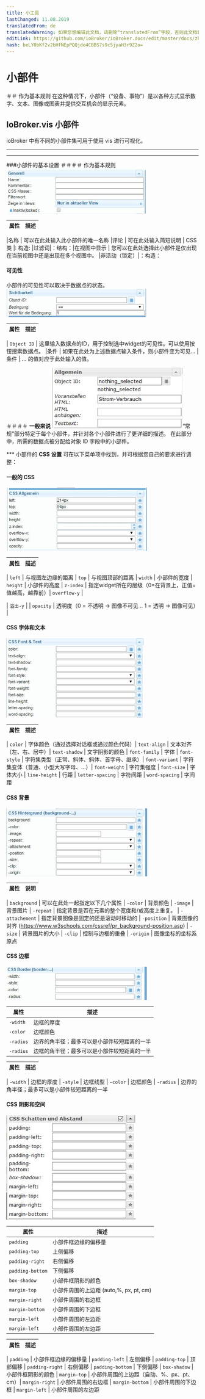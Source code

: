 ```yaml
---
title: 小工具
lastChanged: 11.08.2019
translatedFrom: de
translatedWarning: 如果您想编辑此文档，请删除“translatedFrom”字段，否则此文档将再次自动翻译
editLink: https://github.com/ioBroker/ioBroker.docs/edit/master/docs/zh-cn/viz/widgets.md
hash: beLY0bKf2v2bHfNEpPQQjde4CBBS7s9c5jyaH3r9Z2o=
---
```

# 小部件
＃＃ 作为基本规则
在这种情况下，小部件（“设备、事物”）是以各种方式显示数字、文本、图像或图表并提供交互机会的显示元素。

## IoBroker.vis 小部件
ioBroker 中有不同的小部件集可用于使用 vis 进行可视化。

-------------------------------------------------------------------------------
-------------------------------------------------------------------------------

###小部件的基本设置
＃＃＃＃ 作为基本规则
![001_Widget_General](../../de/viz/media/vis_widgets_001_Widget_Generell.jpg)

|属性 | 描述 |
|-----|----|

|名称 | 可以在此处输入此小部件的唯一名称 |评论 | 可在此处输入简短说明 | CSS 类 |: 构造: |过滤词|：结构：|在视图中显示 | 您可以在此处选择此小部件是仅出现在当前视图中还是出现在多个视图中。
|非活动（锁定）|：构造：

#### **可见性**
小部件的可见性可以取决于数据点的状态。
![002_Widget_visibility](../../de/viz/media/vis_widgets-2_002_Widget_Sichtbarkeit.jpg)

|属性 | 描述 |
|----|----|

| `Object ID` | 这里输入数据点的ID，用于控制选中widget的可见性。可以使用按钮搜索数据点。
|条件 | 如果在此处为上述数据点输入条件，则小部件变为可见...
|条件 | ... 的值对应于此处输入的值。

＃＃＃＃ **一般来说**
![](../../de/viz/media/vis_widgets_003_Widget_Allgemein.jpg)“常规”部分特定于每个小部件，并针对各个小部件进行了更详细的描述。
在此部分中，所需的数据点被分配给对象 ID 字段中的小部件。

*** 小部件的 **CSS 设置** 可在以下菜单项中找到，并可根据您自己的要求进行调整：

#### **一般的 CSS**
![](../../de/viz/media/vis_widgets_004_CSS_allgemein.jpg)

|属性 | 描述 |
|-----|----|

| `left` | 与视图左边缘的距离 | `top` | 与视图顶部的距离 | `width` | 小部件的宽度 | `height` | 小部件的高度 | `z-index` | 指定widget所在的层级（0=在背景上，正值=值越高，越靠前）| `overflow-y` |

| `溢出-y` |
| `opacity` | 透明度（0 = 不透明 -> 图像不可见 .. 1 = 透明 -> 图像可见） |

#### CSS 字体和文本
![005_CSS_Font_Text](../../de/viz/media/vis_widgets_005_CSS_Font_Text.jpg)

|属性 | 描述 |
|-----|----|

| `color` | 字体颜色（通过选择对话框或通过颜色代码）| `text-align` | 文本对齐（左、右、居中）| `text-shadow` | 文字阴影的颜色 | `font-family` | 字体 | `font-style` | 字符集类型（正常、斜体、斜体、首字母、继承）| `font-variant` | 字符集变体（普通、小型大写字母、...）| `font-weight` | 字符集强度 | `font-size` | 字体大小 | `line-height` | 行距 | `letter-spacing` | 字符间距 | `word-spacing` | 字间距

#### **CSS 背景**
![006_CSS_背景](../../de/viz/media/vis_widgets_006_CSS_Hintergrund.jpg)

|属性 |说明 |
|-----|-----|

| `background` | 可以在此处一起指定以下几个属性 | `-color` | 背景颜色 | `-image` | 背景图片 | `-repeat` | 指定背景是否在元素的整个宽度和/或高度上重复。
| `-attachement` | 指定背景图像是固定的还是滚动时移动的 | `-position` | 背景图像的对齐 (https://www.w3schools.com/cssref/pr_background-position.asp) | `-size` | 背景图片的大小 | `-clip` | 控制与边框的重叠 | `-origin` | 图像坐标的坐标系原点

#### **CSS 边框**
![007_CSS_边框](../../de/viz/media/vis_widgets_007_CSS_Border.jpg)

| 属性 | 描述 |
|----|----|
| `-width` | 边框的厚度 | |
| `-color` | 边框颜色 |
| `-radius` | 边界的角半径；最多可以是小部件较短距离的一半|
| `-radius` | 边框的角半径；最多可以是小部件较短距离的一半|

|属性 | 描述 |
|-----|----|

| `-width` | 边框的厚度 | `-style` | 边框线型 | `-color` | 边框颜色 | `-radius` | 边界的角半径；最多可以是小部件较短距离的一半

#### CSS 阴影和空间
![008_CSS_Schatten_Abstand](../../de/viz/media/vis_widgets_008_CSS_Schatten_Abstand.jpg)

| 属性 | 描述 |
|----|----|
| `padding` | 小部件框边缘的偏移量 |
| `padding-top` | 上侧偏移 |
| `padding-right` | 右侧偏移 |
| `padding-bottom` | 下侧偏移 |
| `box-shadow` | 小部件框阴影的颜色 |
| `margin-top` | 小部件周围的上边距 (auto,%, px, pt, cm) |
| `margin-right` | 小部件周围的右边框 |
| `margin-bottom` | 小部件周围的下边框 |
| `margin-left` | 小部件周围的左边距 |
| `margin-left` | 小部件周围的左边距 |

|属性 | 描述 |
|-----|----|

| `padding` | 小部件框边缘的偏移量 | `padding-left` | 左侧偏移 | `padding-top` | 顶部偏移 | `padding-right` | 右侧偏移 | `padding-bottom` | 下侧偏移 | `box-shadow` | 小部件框阴影的颜色 | `margin-top` | 小部件周围的上边距（自动、%、px、pt、cm）| `margin-right` | 小部件周围的右边框 | `margin-bottom` | 小部件周围的下边框 | `margin-left` | 小部件周围的左边距
